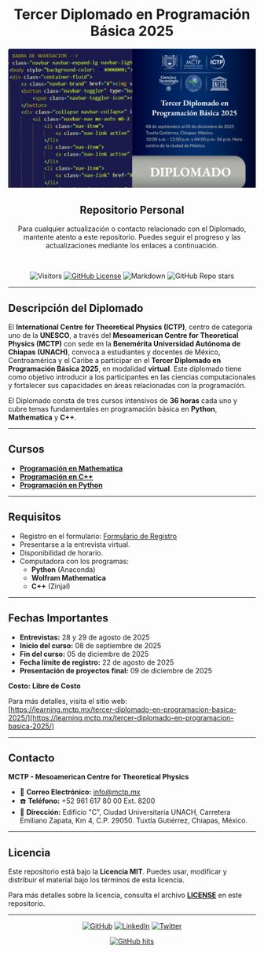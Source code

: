 <div align="center">
  <h1>Tercer Diplomado en Programación Básica 2025</h1>
  <img src="Assets/banner.jpg" alt="Banner  Diplomado" width="800"/>  
  <h2>Repositorio Personal</h2>
<p>Para cualquier actualización o contacto relacionado con el Diplomado, mantente atento a este repositorio. Puedes seguir el progreso y las actualizaciones mediante los enlaces a continuación.
</p>
<br>
  
![Visitors](https://api.visitorbadge.io/api/visitors?path=https%3A%2F%2Fgithub.com%2Fhenriquesebastiao%2Fbadges&label=Visitas%20Repositorio&countColor=%23EA4335&style=flat&labelStyle=none&left_color=green&right_color=green)
[![GitHub License](https://img.shields.io/github/license/henriquesebastiao/badges?color=blue)](https://github.com/henriquesebastiao/badges/blob/main/LICENSE)
![Markdown](https://img.shields.io/badge/Markdown-ffffff?style=flat&logo=markdown&logoColor=black)
![GitHub Repo stars](https://img.shields.io/github/stars/henriquesebastiao/badges)
</div>

---

## Descripción del Diplomado

El **International Centre for Theoretical Physics (ICTP)**, centro de categoría uno de la **UNESCO**, a través del **Mesoamerican Centre for Theoretical Physics (MCTP)** con sede en la **Benemérita Universidad Autónoma de Chiapas (UNACH)**, convoca a estudiantes y docentes de México, Centroamérica y el Caribe a participar en el **Tercer Diplomado en Programación Básica 2025**, en modalidad **virtual**. Este diplomado tiene como objetivo introducir a los participantes en las ciencias computacionales y fortalecer sus capacidades en áreas relacionadas con la programación. 

El Diplomado consta de tres cursos intensivos de **36 horas** cada uno y cubre temas fundamentales en programación básica en **Python**, **Mathematica** y **C++**.

---

## Cursos

- **[Programación en Mathematica]()**
- **[Programación en C++]()**
- **[Programación en Python]()**

---

## Requisitos

- Registro en el formulario: [Formulario de Registro](https://mctp.mx/forms/tercer-diplomado-en-programacion-basica-2025/)
- Presentarse a la entrevista virtual.
- Disponibilidad de horario.
- Computadora con los programas:
  - **Python** (Anaconda)
  - **Wolfram Mathematica**
  - **C++** (Zinjal)

---

## Fechas Importantes

- **Entrevistas:** 28 y 29 de agosto de 2025
- **Inicio del curso:** 08 de septiembre de 2025
- **Fin del curso:** 05 de diciembre de 2025
- **Fecha límite de registro:** 22 de agosto de 2025
- **Presentación de proyectos final:** 09 de diciembre de 2025

**Costo:** **Libre de Costo**

Para más detalles, visita el sitio web:  
[https://learning.mctp.mx/tercer-diplomado-en-programacion-basica-2025/](https://learning.mctp.mx/tercer-diplomado-en-programacion-basica-2025/)

---

## Contacto

 **MCTP - Mesoamerican Centre for Theoretical Physics**  
* :email: **Correo Electrónico:** [info@mctp.mx](mailto:info@mctp.mx)  
* :phone: **Teléfono:** +52 961 617 80 00 Ext. 8200  
* :pushpin: **Dirección:** Edificio "C", Ciudad Universitaria UNACH, Carretera Emiliano Zapata, Km 4, C.P. 29050. Tuxtla Gutiérrez, Chiapas, México.

---

## Licencia

Este repositorio está bajo la **Licencia MIT**. Puedes usar, modificar y distribuir el material bajo los términos de esta licencia.

Para más detalles sobre la licencia, consulta el archivo **[LICENSE](./LICENSE)** en este repositorio.

---
<!--
## Seguimiento



<p align="center">
    <a href="https://github.com/Tu-Usuario/Tercer-Diplomado-en-Programacion-Basica-2025" target="_blank">
        <img alt="GitHub Repository" src="https://img.shields.io/github/stars/Tu-Usuario/Tercer-Diplomado-en-Programacion-Basica-2025?label=Stars&style=flat-square">
    </a>
    <a href="https://github.com/Tu-Usuario/Tercer-Diplomado-en-Programacion-Basica-2025/blob/main/LICENSE" target="_blank">
        <img alt="License MIT" src="https://img.shields.io/github/license/Tu-Usuario/Tercer-Diplomado-en-Programacion-Basica-2025?color=blue&style=flat-square">
    </a>
    <a href="https://github.com/Tu-Usuario/Tercer-Diplomado-en-Programacion-Basica-2025/commits" target="_blank">
        <img alt="Last Commit" src="https://img.shields.io/github/last-commit/Tu-Usuario/Tercer-Diplomado-en-Programacion-Basica-2025?style=flat-square">
    </a>
</p>
-->
<p align="center">
    <a href="https://github.com/Zexc4" target="_blank"><img alt="GitHub" src="https://img.shields.io/badge/-@Zexc4-181717?style=flat-square&logo=GitHub&logoColor=white"></a>
    <a href="https://www.linkedin.com/in/michael-paucar-rojas-061545129" target="_blank"><img alt="LinkedIn" src="https://img.shields.io/badge/-LinkedIn-0077B5?style=flat-square&logo=Linkedin&logoColor=white"></a>
    <a href="https://twitter.com/Zexc4Maiky" target="_blank"><img alt="Twitter" src="https://img.shields.io/badge/-twitter-1DA1F2?style=flat-square&logo=twitter&logoColor=white"></a>
</p>

<p align="center">
    <a href="https://github.com/Zexc4/Programming_Fundamentals" target="_blank"><img alt="GitHub hits" src="https://img.shields.io/github/last-commit/Zexc4/Programming_Fundamentals?label=profile%20updated&style=flat-square"></a>
</p>

